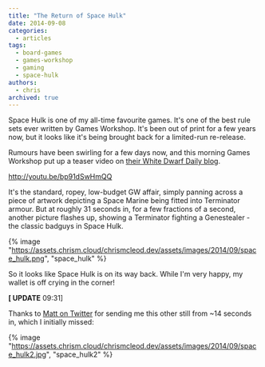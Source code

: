 ```yaml
---
title: "The Return of Space Hulk"
date: 2014-09-08
categories:
  - articles
tags:
  - board-games
  - games-workshop
  - gaming
  - space-hulk
authors:
  - chris
archived: true
---
```


Space Hulk is one of my all-time favourite games. It's one of the best rule sets ever written by Games Workshop. It's been out of print for a few years now, but it looks like it's being brought back for a limited-run re-release.

Rumours have been swirling for a few days now, and this morning Games Workshop put up a teaser video on [their White Dwarf Daily blog](http://www.games-workshop.com/en-GB/What's-New-Today-from-the-White-Dwarf-Team/2014/09/03/Destroy-or-Devour).

http://youtu.be/bp91dSwHmQQ

It's the standard, ropey, low-budget GW affair, simply panning across a piece of artwork depicting a Space Marine being fitted into Terminator armour. But at roughly 31 seconds in, for a few fractions of a second, another picture flashes up, showing a Terminator fighting a Genestealer - the classic badguys in Space Hulk.

{% image "https://assets.chrism.cloud/chrismcleod.dev/assets/images/2014/09/space_hulk.png", "space_hulk" %}

So it looks like Space Hulk is on its way back. While I'm very happy, my wallet is off crying in the corner!

**\[ UPDATE** 09:31\]

Thanks to [Matt on Twitter](https://twitter.com/thefirstautarch) for sending me this other still from ~14 seconds in, which I initially missed:

{% image "https://assets.chrism.cloud/chrismcleod.dev/assets/images/2014/09/space_hulk2.jpg", "space_hulk2" %}
